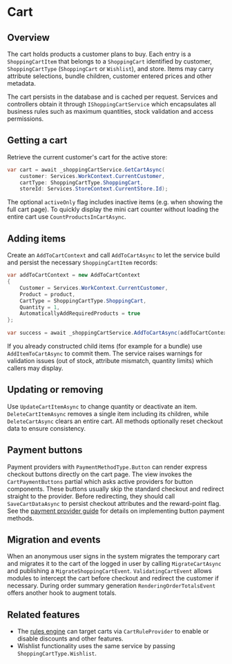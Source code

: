 # Cart

## Overview

The cart holds products a customer plans to buy. Each entry is a `ShoppingCartItem` that belongs to a `ShoppingCart` identified by customer, `ShoppingCartType` (`ShoppingCart` or `Wishlist`), and store. Items may carry attribute selections, bundle children, customer entered prices and other metadata.

The cart persists in the database and is cached per request. Services and controllers obtain it through `IShoppingCartService` which encapsulates all business rules such as maximum quantities, stock validation and access permissions.

## Getting a cart

Retrieve the current customer's cart for the active store:

```csharp
var cart = await _shoppingCartService.GetCartAsync(
    customer: Services.WorkContext.CurrentCustomer,
    cartType: ShoppingCartType.ShoppingCart,
    storeId: Services.StoreContext.CurrentStore.Id);
```

The optional `activeOnly` flag includes inactive items (e.g. when showing the full cart page). To quickly display the mini cart counter without loading the entire cart use `CountProductsInCartAsync`.

## Adding items

Create an `AddToCartContext` and call `AddToCartAsync` to let the service build and persist the necessary `ShoppingCartItem` records:

```csharp
var addToCartContext = new AddToCartContext
{
    Customer = Services.WorkContext.CurrentCustomer,
    Product = product,
    CartType = ShoppingCartType.ShoppingCart,
    Quantity = 1,
    AutomaticallyAddRequiredProducts = true
};
                    
var success = await _shoppingCartService.AddToCartAsync(addToCartContext);
```

If you already constructed child items (for example for a bundle) use `AddItemToCartAsync` to commit them. The service raises warnings for validation issues (out of stock, attribute mismatch, quantity limits) which callers may display.

## Updating or removing

Use `UpdateCartItemAsync` to change quantity or deactivate an item. `DeleteCartItemAsync` removes a single item including its children, while `DeleteCartAsync` clears an entire cart. All methods optionally reset checkout data to ensure consistency.

## Payment buttons

Payment providers with `PaymentMethodType.Button` can render express checkout buttons directly on the cart page. The view invokes the `CartPaymentButtons` partial which asks active providers for button components. These buttons usually skip the standard checkout and redirect straight to the provider. Before redirecting, they should call `SaveCartDataAsync` to persist checkout attributes and the reward-point flag. See the [payment provider guide](creating-a-payment-provider.md#payment-method-types) for details on implementing button payment methods.

## Migration and events

When an anonymous user signs in the system migrates the temporary cart and migrates it to the cart of the logged in user by calling `MigrateCartAsync` and publishing a `MigrateShoppingCartEvent`. `ValidatingCartEvent` allows modules to intercept the cart before checkout and redirect the customer if necessary. During order summary generation `RenderingOrderTotalsEvent` offers another hook to augment totals.

## Related features

* The [rules engine](rules-engine.md) can target carts via `CartRuleProvider` to enable or disable discounts and other features.
* Wishlist functionality uses the same service by passing `ShoppingCartType.Wishlist`.
